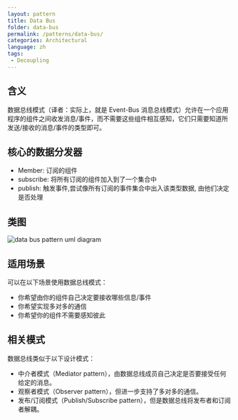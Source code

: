 ```yaml
---
layout: pattern
title: Data Bus
folder: data-bus
permalink: /patterns/data-bus/
categories: Architectural
language: zh
tags:
 - Decoupling
---
```


## 含义

数据总线模式（译者：实际上，就是 Event-Bus 消息总线模式）允许在一个应用程序的组件之间收发消息/事件，而不需要这些组件相互感知，它们只需要知道所发送/接收的消息/事件的类型即可。

## 核心的数据分发器
* Member: 订阅的组件
* subscribe: 将所有订阅的组件加入到了一个集合中
* publish: 触发事件,尝试像所有订阅的事件集合中出入该类型数据, 由他们决定是否处理

## 类图
![data bus pattern uml diagram](../../../data-bus/etc/data-bus.urm.png "Data Bus pattern")

## 适用场景
可以在以下场景使用数据总线模式：

* 你希望由你的组件自己决定要接收哪些信息/事件
* 你希望实现多对多的通信
* 你希望你的组件不需要感知彼此

## 相关模式
数据总线类似于以下设计模式：

* 中介者模式（Mediator pattern），由数据总线成员自己决定是否要接受任何给定的消息。
* 观察者模式（Observer pattern），但进一步支持了多对多的通信。
* 发布/订阅模式（Publish/Subscribe pattern），但是数据总线将发布者和订阅者解耦。